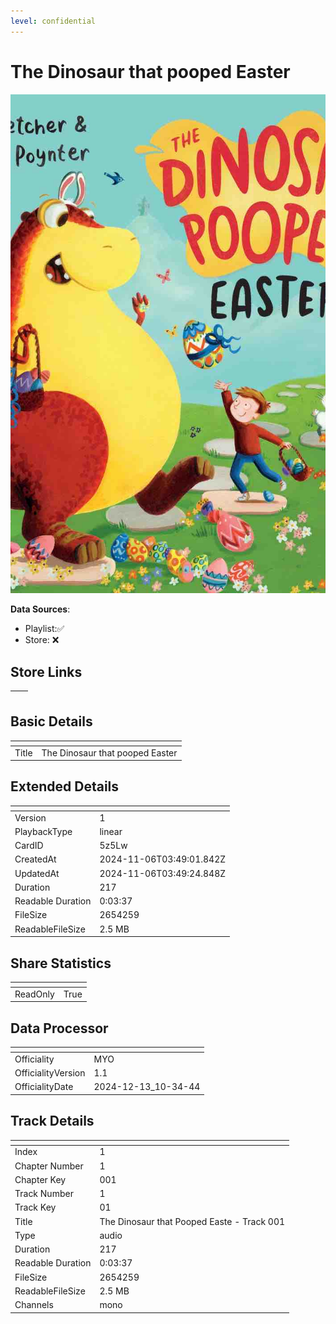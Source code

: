 ```yaml
---
level: confidential
---
```

# The Dinosaur that pooped Easter

![card_[5z5Lw].png](../../img/cards/card_[5z5Lw].png)

**Data Sources**: 

- Playlist:✅
- Store: ❌


## Store Links

| <!-- --> | <!-- --> |
| - | - |


## Basic Details

| <!-- --> | <!-- --> |
| - | - |
| Title | The Dinosaur that pooped Easter |


## Extended Details

| <!-- --> | <!-- --> |
| - | - |
| Version | 1 |
| PlaybackType | linear |
| CardID | 5z5Lw |
| CreatedAt | 2024-11-06T03:49:01.842Z |
| UpdatedAt | 2024-11-06T03:49:24.848Z |
| Duration | 217 |
| Readable Duration | 0:03:37 |
| FileSize | 2654259 |
| ReadableFileSize | 2.5 MB |


## Share Statistics

| <!-- --> | <!-- --> |
| - | - |
| ReadOnly | True |


## Data Processor

| <!-- --> | <!-- --> |
| - | - |
| Officiality | MYO
| OfficialityVersion | 1.1
| OfficialityDate | 2024-12-13_10-34-44


## Track Details

| <!-- --> | <!-- --> |
| - | - |
| Index | 1 |
| Chapter Number | 1 |
| Chapter Key | 001 |
| Track Number | 1 |
| Track Key | 01 |
| Title | The Dinosaur that Pooped Easte - Track 001 |
| Type | audio |
| Duration | 217 |
| Readable Duration | 0:03:37 |
| FileSize | 2654259 |
| ReadableFileSize | 2.5 MB |
| Channels | mono |


